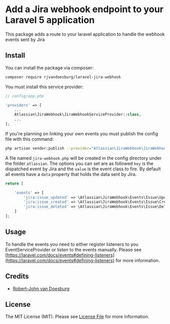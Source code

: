 # Add a Jira webhook endpoint to your Laravel 5 application

This package adds a route to your laravel application to handle the webhook events sent by Jira 

## Install

You can install the package via composer:

``` bash
composer require rjvandoesburg/laravel-jira-webhook
```

You must install this service provider:

```php
// config/app.php

'providers' => [
    ...
    Atlassian\JiraWebhook\JiraWebhookServiceProvider::class,
    ...
];
```

If you're planning on linking your own events you must publish the config file with this command:

```bash
php artisan vendor:publish --provider="Atlassian\JiraWebhook\JiraWebhookServiceProvider"
```

A file named `jira-webhook.php` will be created in the config directory under the folder `atlassian`. 
The options you can set are as followed `key` is the dispatched event by Jira and the `value` is the event class to fire.
By default all events have a `data` property that holds the data sent by Jira. 

```php
return [

    'events' => [
        'jira:issue_updated' => \Atlassian\JiraWebhook\Events\Issue\Updated::class,
        'jira:issue_created' => \Atlassian\JiraWebhook\Events\Issue\Created::class,
        'jira:issue_deleted' => \Atlassian\JiraWebhook\Events\Issue\Deleted::class
    ]
];

```

## Usage

To handle the events you need to either register listeners to you EventServiceProvider or listen to the events manually. 
Please see [https://laravel.com/docs/events#defining-listeners](https://laravel.com/docs/events#defining-listeners) for more information.

## Credits

- [Robert-John van Doesburg](https://github.com/rjvandoesburg)

## License

The MIT License (MIT). Please see [License File](LICENSE.md) for more information.
